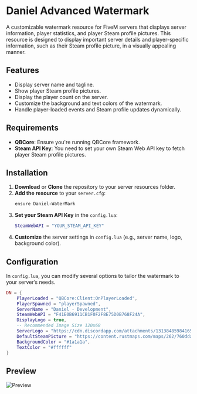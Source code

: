 # Daniel Advanced Watermark

A customizable watermark resource for FiveM servers that displays server information, player statistics, and player Steam profile pictures. This resource is designed to display important server details and player-specific information, such as their Steam profile picture, in a visually appealing manner.

## Features

- Display server name and tagline.
- Show player Steam profile pictures.
- Display the player count on the server.
- Customize the background and text colors of the watermark.
- Handle player-loaded events and Steam profile updates dynamically.

## Requirements

- **QBCore**: Ensure you're running QBCore framework.
- **Steam API Key**: You need to set your own Steam Web API key to fetch player Steam profile pictures.

## Installation

1. **Download** or **Clone** the repository to your server resources folder.
2. **Add the resource** to your `server.cfg`:
    ```bash
    ensure Daniel-WaterMark
    ```
3. **Set your Steam API Key** in the `config.lua`:
    ```lua
    SteamWebAPI = "YOUR_STEAM_API_KEY"
    ```
4. **Customize** the server settings in `config.lua` (e.g., server name, logo, background color).

## Configuration

In `config.lua`, you can modify several options to tailor the watermark to your server’s needs.

```lua
DN = {
    PlayerLoaded = "QBCore:Client:OnPlayerLoaded",
    PlayerSpawned = "playerSpawned",
    ServerName = "Daniel - Development",
    SteamWebAPI = "F41E0B6911CB1F0F2F8E75D0B768F24A",
    DisplayLogo = true,
    -- Recommended Image Size 120x68
    ServerLogo = "https://cdn.discordapp.com/attachments/1313848598416592948/1313872082408439970/output-onlinepngtools_1.png?ex=6751b63b&is=675064bb&hm=85eba6194093563cd3fd6a7aa3137688e6e16d6b0334f0867b978668af7ddb14&",
    DefaultSteamPicture = "https://content.rustmaps.com/maps/262/760ddacceebe43fe9e463281758e7b21/map_raw_normalized.png",
    BackgroundColor = "#1a1a1a",
    TextColor = "#ffffff"
}
```
## Preview
<img src="https://i.imgur.com/0hrtwQE.png" alt="Preview">
